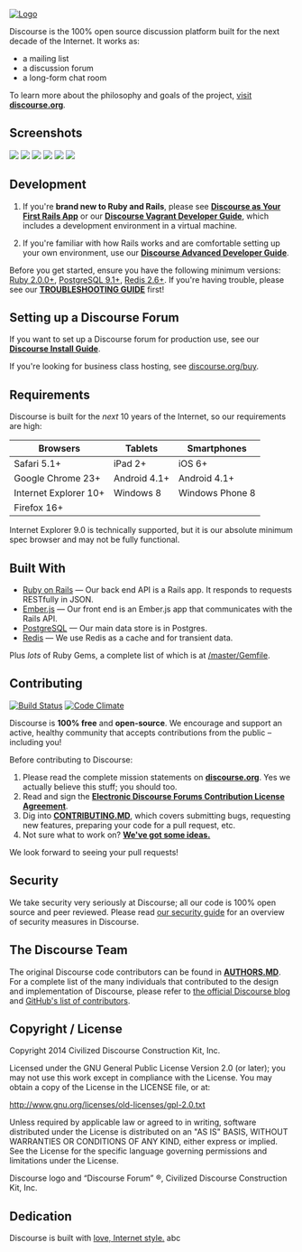 <a href="http://www.discourse.org/">![Logo](images/discourse.png)</a>

Discourse is the 100% open source discussion platform built for the next decade of the Internet. It works as:

- a mailing list
- a discussion forum
- a long-form chat room

To learn more about the philosophy and goals of the project, [visit **discourse.org**](http://www.discourse.org).

## Screenshots

[![](https://raw.githubusercontent.com/discourse/discourse-docimages/master/readme/boing-boing-latest-small2.png)](http://bbs.boingboing.net)
[![](https://raw.githubusercontent.com/discourse/discourse-docimages/master/readme/how-to-geek-profile-small2.png)](http://discuss.howtogeek.com)
[![](https://raw.githubusercontent.com/discourse/discourse-docimages/master/readme/new-relic-categories-small2.png)](http://discuss.newrelic.com)
[![](https://raw.githubusercontent.com/discourse/discourse-docimages/master/readme/turtle-rock-topic-small2.jpg)](https://talk.turtlerockstudios.com/)
[![](https://raw.githubusercontent.com/discourse/discourse-docimages/master/readme/nexus-7-mobile-discourse-small3.png)](http://discuss.atom.io)
[![](https://raw.githubusercontent.com/discourse/discourse-docimages/master/readme/iphone-5s-mobile-discourse-small4.png)](http://discourse.soylent.me)


## Development

1. If you're **brand new to Ruby and Rails**, please see [**Discourse as Your First Rails App**](http://blog.discourse.org/2013/04/discourse-as-your-first-rails-app/) or our [**Discourse Vagrant Developer Guide**](docs/VAGRANT.md), which includes a development environment in a virtual machine. 

2. If you're familiar with how Rails works and are comfortable setting up your own environment, use our [**Discourse Advanced Developer Guide**](docs/DEVELOPER-ADVANCED.md). 

Before you get started, ensure you have the following minimum versions: [Ruby 2.0.0+](http://www.ruby-lang.org/en/downloads/), [PostgreSQL 9.1+](http://www.postgresql.org/download/), [Redis 2.6+](http://redis.io/download). If you're having trouble, please see our [**TROUBLESHOOTING GUIDE**](docs/TROUBLESHOOTING.md) first!

## Setting up a Discourse Forum

If you want to set up a Discourse forum for production use, see our [**Discourse Install Guide**](docs/INSTALL.md).

If you're looking for business class hosting, see [discourse.org/buy](http://www.discourse.org/buy/).

## Requirements

Discourse is built for the *next* 10 years of the Internet, so our requirements are high:

| Browsers | Tablets |  Smartphones |
| -------- | ------- | ----------- |
| Safari 5.1+| iPad 2+ |  iOS 6+ | 
| Google Chrome 23+ |  Android 4.1+ | Android 4.1+ |
| Internet Explorer 10+ | Windows 8 | Windows Phone 8 |
| Firefox 16+ | |

Internet Explorer 9.0 is technically supported, but it is our absolute minimum spec browser and may not be fully functional.

## Built With

- [Ruby on Rails](https://github.com/rails/rails) &mdash; Our back end API is a Rails app. It responds to requests RESTfully in JSON.
- [Ember.js](https://github.com/emberjs/ember.js) &mdash; Our front end is an Ember.js app that communicates with the Rails API.
- [PostgreSQL](http://www.postgresql.org/) &mdash; Our main data store is in Postgres.
- [Redis](http://redis.io/) &mdash; We use Redis as a cache and for transient data.

Plus *lots* of Ruby Gems, a complete list of which is at [/master/Gemfile](https://github.com/discourse/discourse/blob/master/Gemfile).

## Contributing

[![Build Status](https://travis-ci.org/discourse/discourse.png)](https://travis-ci.org/discourse/discourse)
[![Code Climate](https://codeclimate.com/github/discourse/discourse.png)](https://codeclimate.com/github/discourse/discourse)

Discourse is **100% free** and **open-source**. We encourage and support an active, healthy community that
accepts contributions from the public &ndash; including you!

Before contributing to Discourse:

1. Please read the complete mission statements on [**discourse.org**](http://www.discourse.org). Yes we actually believe this stuff; you should too.
2. Read and sign the [**Electronic Discourse Forums Contribution License Agreement**](http://discourse.org/cla).
3. Dig into [**CONTRIBUTING.MD**](CONTRIBUTING.md), which covers submitting bugs, requesting new features, preparing your code for a pull request, etc.
4. Not sure what to work on? [**We've got some ideas.**](http://meta.discourse.org/t/so-you-want-to-help-out-with-discourse/3823)

We look forward to seeing your pull requests!

## Security

We take security very seriously at Discourse; all our code is 100% open source and peer reviewed. Please read [our security guide](https://github.com/discourse/discourse/blob/master/docs/SECURITY.md) for an overview of security measures in Discourse.

## The Discourse Team

The original Discourse code contributors can be found in [**AUTHORS.MD**](docs/AUTHORS.md). For a complete list of the many individuals that contributed to the design and implementation of Discourse, please refer to [the official Discourse blog](http://blog.discourse.org/2013/02/the-discourse-team/) and [GitHub's list of contributors](https://github.com/discourse/discourse/contributors).


## Copyright / License

Copyright 2014 Civilized Discourse Construction Kit, Inc.

Licensed under the GNU General Public License Version 2.0 (or later);
you may not use this work except in compliance with the License.
You may obtain a copy of the License in the LICENSE file, or at:

   http://www.gnu.org/licenses/old-licenses/gpl-2.0.txt

Unless required by applicable law or agreed to in writing, software
distributed under the License is distributed on an "AS IS" BASIS,
WITHOUT WARRANTIES OR CONDITIONS OF ANY KIND, either express or implied.
See the License for the specific language governing permissions and
limitations under the License.

Discourse logo and “Discourse Forum” ®, Civilized Discourse Construction Kit, Inc.

## Dedication

Discourse is built with [love, Internet style.](http://www.youtube.com/watch?v=Xe1TZaElTAs)
abc

























































































































